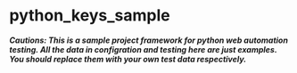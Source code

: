 # python_keys_sample
***Cautions: This is a sample project framework for python web automation testing.
All the data in configration and testing here are just examples. 
You should replace them with your own test data respectively.***
